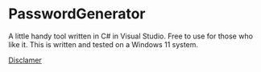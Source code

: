 # PasswordGenerator
A little handy tool written in C# in Visual Studio.
Free to use for those who like it.
This is written and tested on a Windows 11 system.

[Disclamer](disclamer.md)
